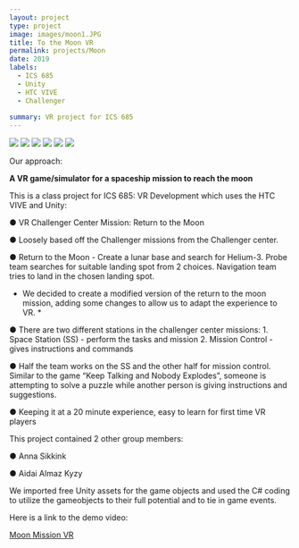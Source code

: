 ```yaml
---
layout: project
type: project
image: images/moon1.JPG
title: To the Moon VR
permalink: projects/Moon
date: 2019
labels:
  - ICS 685
  - Unity
  - HTC VIVE
  - Challenger
  
summary: VR project for ICS 685
---
```


<img class="ui image" src="{{ site.baseurl }}/images/moon1.JPG">

<img class="ui image" src="{{ site.baseurl }}/images/moon2.JPG">

<img class="ui image" src="{{ site.baseurl }}/images/moon3.JPG">

<img class="ui image" src="{{ site.baseurl }}/images/moon4.JPG">

<img class="ui image" src="{{ site.baseurl }}/images/moon5.JPG">

<img class="ui image" src="{{ site.baseurl }}/images/moon6.JPG">

Our approach:

**A VR game/simulator for a spaceship mission to reach the moon**

This is a class project for ICS 685: VR Development which uses the HTC VIVE and Unity:

●	VR Challenger Center Mission: Return to the Moon

●	Loosely based off the Challenger missions from the Challenger center.

●	Return to the Moon - Create a lunar base and search for Helium-3. Probe team searches for suitable landing spot from 2 choices. Navigation team tries to land in the chosen landing spot. 

* We decided to create a modified version of the return to the moon mission, adding some changes to allow us to adapt the experience to VR. *

●	There are two different stations in the challenger center missions:
    1. Space Station (SS) - perform the tasks and mission
    2. Mission Control - gives instructions and commands

●	Half the team works on the SS and the other half for mission control. Similar to the game “Keep Talking and Nobody Explodes”, someone is attempting to solve a puzzle while another person is giving instructions and suggestions.

●	Keeping it at a 20 minute experience, easy to learn for first time VR players


This project contained 2 other group members:

●	Anna Sikkink

●	Aidai Almaz Kyzy


We imported free Unity assets for the game objects and used the C# coding to utilize the gameobjects to their full potential and to tie in game events. 

Here is a link to the demo video:

<a href="https://www.youtube.com/watch?v=EPg3sjmwZI0&feature=youtu.be"><i class="large youtube icon "></i>Moon Mission VR</a>

